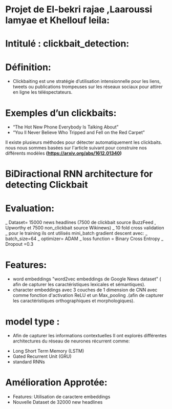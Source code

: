 # Projet de El-bekri rajae ,Laaroussi lamyae et Khellouf leila: 
# Intitulé : clickbait_detection:
# Définition: 
- Clickbaiting est une stratégie d’utilisation intensionnelle pour les liens, tweets ou publications trompeuses sur les réseaux sociaux pour attirer en ligne les téléspectateurs.
# Exemples d’un clickbaits: 
- “The Hot New Phone Everybody Is Talking About”
- “You ll Never Believe Who Tripped and Fell on the Red Carpet”

Il existe plusieurs méthodes pour détecter automatiquement les clickbaits.
nous nous sommes basées sur l'article suivant pour construire nos différents modèles __(https://arxiv.org/abs/1612.01340)__

# BiDiractional RNN architecture for detecting Clickbait

# Evaluation: 
_ Dataset= 15000 news headlines (7500 de clickbait source BuzzFeed , Upworthy et 7500 non_clickbait source Wikinews)
_ 10 fold cross validation
_ pour le training ils ont utilisés mini_batch gradient descent avec: 
_ batch_size=64
_ optimizer= ADAM
_ loss function = Binary Cross Entropy
_ Dropout =0.3
# Features: 
-  word embeddings  "word2vec embeddings de Google News dataset" ( afin de capturer les caractéristiques lexicales et sémantiques). 
-  character embeddings avec 3 couches de 1 dimension de CNN avec comme fonction d'activation ReLU et un Max_pooling .(afin de capturer les caractéristiques orthographiques et morphologiques).
# model type :
- Afin de capturer les informations contextuelles Il ont explorés différentes architectures du réseau de neurones récurrent comme: 
* Long Short Term Memory (LSTM)
* Gated Recurrent Unit (GRU) 
* standard RNNs
# Amélioration Approtée:
* Features: Utilisation de caractere embeddings 
* Nouvelle Dataset de 32000 new headlines 


